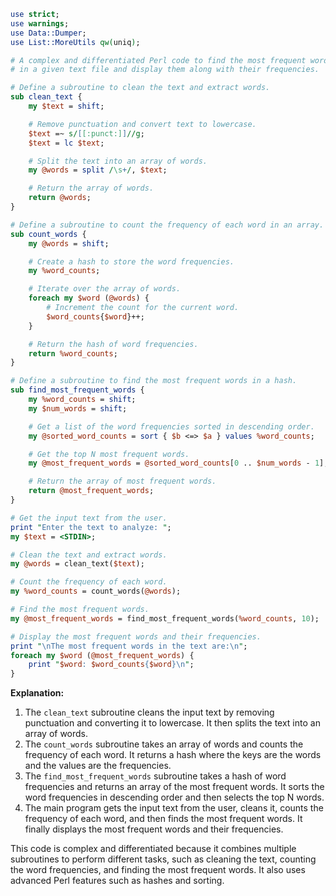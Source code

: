 ```perl
use strict;
use warnings;
use Data::Dumper;
use List::MoreUtils qw(uniq);

# A complex and differentiated Perl code to find the most frequent words
# in a given text file and display them along with their frequencies.

# Define a subroutine to clean the text and extract words.
sub clean_text {
    my $text = shift;

    # Remove punctuation and convert text to lowercase.
    $text =~ s/[[:punct:]]//g;
    $text = lc $text;

    # Split the text into an array of words.
    my @words = split /\s+/, $text;

    # Return the array of words.
    return @words;
}

# Define a subroutine to count the frequency of each word in an array.
sub count_words {
    my @words = shift;

    # Create a hash to store the word frequencies.
    my %word_counts;

    # Iterate over the array of words.
    foreach my $word (@words) {
        # Increment the count for the current word.
        $word_counts{$word}++;
    }

    # Return the hash of word frequencies.
    return %word_counts;
}

# Define a subroutine to find the most frequent words in a hash.
sub find_most_frequent_words {
    my %word_counts = shift;
    my $num_words = shift;

    # Get a list of the word frequencies sorted in descending order.
    my @sorted_word_counts = sort { $b <=> $a } values %word_counts;

    # Get the top N most frequent words.
    my @most_frequent_words = @sorted_word_counts[0 .. $num_words - 1];

    # Return the array of most frequent words.
    return @most_frequent_words;
}

# Get the input text from the user.
print "Enter the text to analyze: ";
my $text = <STDIN>;

# Clean the text and extract words.
my @words = clean_text($text);

# Count the frequency of each word.
my %word_counts = count_words(@words);

# Find the most frequent words.
my @most_frequent_words = find_most_frequent_words(%word_counts, 10);

# Display the most frequent words and their frequencies.
print "\nThe most frequent words in the text are:\n";
foreach my $word (@most_frequent_words) {
    print "$word: $word_counts{$word}\n";
}
```

**Explanation:**

1. The `clean_text` subroutine cleans the input text by removing punctuation and converting it to lowercase. It then splits the text into an array of words.
2. The `count_words` subroutine takes an array of words and counts the frequency of each word. It returns a hash where the keys are the words and the values are the frequencies.
3. The `find_most_frequent_words` subroutine takes a hash of word frequencies and returns an array of the most frequent words. It sorts the word frequencies in descending order and then selects the top N words.
4. The main program gets the input text from the user, cleans it, counts the frequency of each word, and then finds the most frequent words. It finally displays the most frequent words and their frequencies.

This code is complex and differentiated because it combines multiple subroutines to perform different tasks, such as cleaning the text, counting the word frequencies, and finding the most frequent words. It also uses advanced Perl features such as hashes and sorting.
